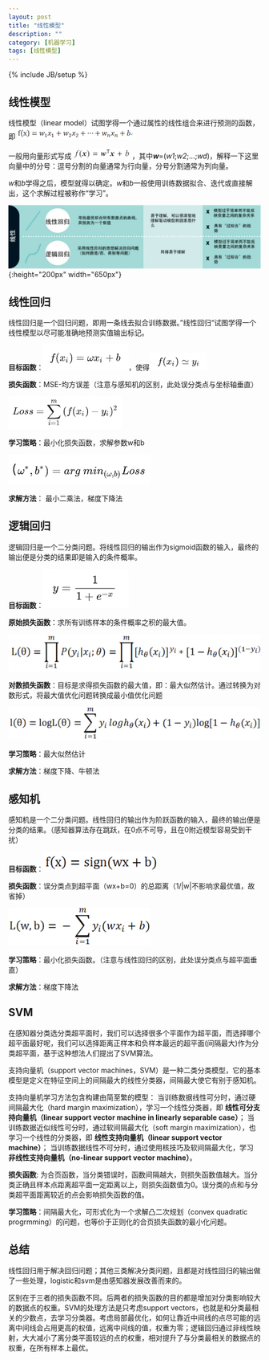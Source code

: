 ```yaml
---
layout: post
title: "线性模型"
description: ""
category: [机器学习] 
tags: [线性模型]
---
```

{% include JB/setup %}
## 线性模型
线性模型（linear model）试图学得一个通过属性的线性组合来进行预测的函数，即  ![线性组合](https://raw.githubusercontent.com/yuzujin/yuzujin.github.com/master/images/线性组合.png?raw=true "Title")

一般用向量形式写成
        ![线性组合(向量形式)](https://raw.githubusercontent.com/yuzujin/yuzujin.github.com/master/images/线性组合(向量形式).png?raw=true "Title") ，其中***w***=(*w1*;*w2*;...;*wd*)，解释一下这里向量中的分号：逗号分割的向量通常为行向量，分号分割通常为列向量。

*w*和*b*学得之后，模型就得以确定。*w*和*b*一般使用训练数据拟合、迭代或直接解出，这个求解过程被称作“学习”。

![线性模型](https://raw.githubusercontent.com/yuzujin/yuzujin.github.com/master/images/线性模型.jpeg?raw=true "Title"){:height="200px" width="650px"}

## 线性回归
线性回归是一个回归问题，即用一条线去拟合训练数据。”线性回归“试图学得一个线性模型以尽可能准确地预测实值输出标记。

**目标函数**：![线性回归1](https://raw.githubusercontent.com/yuzujin/yuzujin.github.com/master/images/线性回归1.png?raw=true "Title")，使得![线性回归2](https://raw.githubusercontent.com/yuzujin/yuzujin.github.com/master/images/线性回归2.png?raw=true "Title")

**损失函数**：MSE-均方误差（注意与感知机的区别，此处误分类点与坐标轴垂直）

![线性回归3](https://raw.githubusercontent.com/yuzujin/yuzujin.github.com/master/images/线性回归3.png?raw=true "Title")

**学习策略**：最小化损失函数，求解参数w和b

![线性回归4](https://raw.githubusercontent.com/yuzujin/yuzujin.github.com/master/images/线性回归4.png?raw=true "Title")

**求解方法**： 最小二乘法，梯度下降法

## 逻辑回归
逻辑回归是一个二分类问题。将线性回归的输出作为sigmoid函数的输入，最终的输出便是分类的结果即是输入的条件概率。

**目标函数**：![逻辑回归1](https://raw.githubusercontent.com/yuzujin/yuzujin.github.com/master/images/逻辑回归1.png?raw=true "Title")

**原始损失函数**：求所有训练样本的条件概率之积的最大值。

![逻辑回归2](https://raw.githubusercontent.com/yuzujin/yuzujin.github.com/master/images/逻辑回归2.png?raw=true "Title")

**对数损失函数**：目标是求得损失函数的最大值，即：最大似然估计。通过转换为对数形式，将最大值优化问题转换成最小值优化问题

![逻辑回归3](https://raw.githubusercontent.com/yuzujin/yuzujin.github.com/master/images/逻辑回归3.png?raw=true "Title")

**学习策略**：最大似然估计

**求解方法**：梯度下降、牛顿法

## 感知机
感知机是一个二分类问题。线性回归的输出作为阶跃函数的输入，最终的输出便是分类的结果。（感知器算法存在跳跃，在0点不可导，且在0附近模型容易受到干扰）

**目标函数**：![感知机1](https://raw.githubusercontent.com/yuzujin/yuzujin.github.com/master/images/感知机1.png?raw=true "Title")

**损失函数**：误分类点到超平面（wx+b=0）的总距离（1/\|w\|不影响求最优值，故省掉）

![感知机2](https://raw.githubusercontent.com/yuzujin/yuzujin.github.com/master/images/感知机2.png?raw=true "Title")

**学习策略**：最小化损失函数。（注意与线性回归的区别，此处误分类点与超平面垂直）

**求解方法**：梯度下降法

## SVM
在感知器分类选分类超平面时，我们可以选择很多个平面作为超平面，而选择哪个超平面最好呢，我们可以选择距离正样本和负样本最远的超平面(间隔最大)作为分类超平面，基于这种想法人们提出了SVM算法。

支持向量机（support vector machines，SVM）是一种二类分类模型，它的基本模型是定义在特征空间上的间隔最大的线性分类器，间隔最大使它有别于感知机。

支持向量机学习方法包含构建由简至繁的模型：
当训练数据线性可分时，通过硬间隔最大化（hard margin maximization），学习一个线性分类器，即
**线性可分支持向量机（linear support vector machine in linearly separable case）**；
当训练数据近似线性可分时，通过软间隔最大化（soft margin maximization），也学习一个线性的分类器，即 **线性支持向量机（linear support vector machine）**；
当训练数据线性不可分时，通过使用核技巧及软间隔最大化，学习 **非线性支持向量机（no-linear support vector machine）**。

**损失函数**: 为合页函数，当分类错误时，函数间隔越大，则损失函数值越大。当分类正确且样本点距离超平面一定距离以上，则损失函数值为0。误分类的点和与分类超平面距离较近的点会影响损失函数的值。

**学习策略**：间隔最大化，可形式化为一个求解凸二次规划（convex quadratic progrmming）的问题，也等价于正则化的合页损失函数的最小化问题。


## 总结

线性回归用于解决回归问题；其他三类解决分类问题，且都是对线性回归的输出做了一些处理，logistic和svm是由感知器发展改善而来的。

区别在于三者的损失函数不同。后两者的损失函数的目的都是增加对分类影响较大的数据点的权重。SVM的处理方法是只考虑support vectors，也就是和分类最相关的少数点，去学习分类器。考虑局部最优化，如何让靠近中间线的点尽可能的远离中间线会占用更高的权值，远离中间线的值，权重为零；逻辑回归通过非线性映射，大大减小了离分类平面较远的点的权重，相对提升了与分类最相关的数据点的权重，在所有样本上最优。
